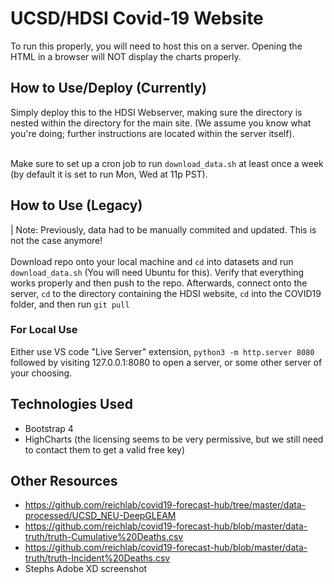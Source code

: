# UCSD/HDSI Covid-19 Website

To run this properly, you will need to host this on a server. Opening the HTML in a browser will NOT display the charts properly. 

## How to Use/Deploy (Currently)
Simply deploy this to the HDSI Webserver, making sure the directory is nested within the directory for the main site. (We assume you know what you're doing; further instructions are located within the server itself).
<br><br>

Make sure to set up a cron job to run `download_data.sh` at least once a week (by default it is set to run Mon, Wed at 11p PST).

## How to Use (Legacy)
| Note: Previously, data had to be manually commited and updated. This is not the case anymore!
<br><br>
Download repo onto your local machine and `cd` into datasets and run `download_data.sh` (You will need Ubuntu for this). Verify that everything works properly and then push to the repo. Afterwards, connect onto the server, `cd` to the directory containing the HDSI website, `cd` into the COVID19 folder, and then run `git pull`

### For Local Use
Either use VS code "Live Server" extension, `python3 -m http.server 8080` followed by visiting 127.0.0.1:8080 to open a server, or some other server of your choosing.

## Technologies Used
* Bootstrap 4
* HighCharts (the licensing seems to be very permissive, but we still need to contact them to get a valid free key)

## Other Resources
* https://github.com/reichlab/covid19-forecast-hub/tree/master/data-processed/UCSD_NEU-DeepGLEAM
* https://github.com/reichlab/covid19-forecast-hub/blob/master/data-truth/truth-Cumulative%20Deaths.csv
* https://github.com/reichlab/covid19-forecast-hub/blob/master/data-truth/truth-Incident%20Deaths.csv
* Stephs Adobe XD screenshot
